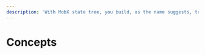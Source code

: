 ```yaml
---
description: 'With MobX state tree, you build, as the name suggests, trees of models.'
---
```


# Concepts



